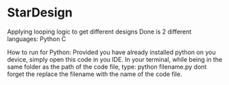 # StarDesign
Applying looping logic to get different designs
Done is 2 different languages:
Python
C

How to run for Python:
Provided you have already installed python on you device, simply open this code in you IDE.
In your terminal, while being in the same folder as the path of the code file, type:
python filename.py
dont forget the replace the filename with the name of the code file.
